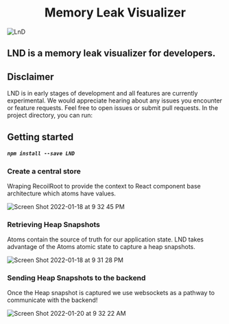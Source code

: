 <h1 align='center'> Memory Leak Visualizer </h1>

![LnD](https://user-images.githubusercontent.com/76221469/148320844-f1d34078-5610-45b5-ab65-77732f2f36a8.png)

## LND is a memory leak visualizer for developers.


## Disclaimer 
LND is in early stages of development and all features are currently experimental. We would appreciate hearing about any issues you encounter or feature requests. Feel free to open issues or submit pull requests.
In the project directory, you can run:
## Getting started
##### `npm install --save LND`

### Create a central store

Wraping RecoilRoot to provide the context to React component base architecture which atoms have values. 

![Screen Shot 2022-01-18 at 9 32 45 PM](https://user-images.githubusercontent.com/69587570/150053383-1824863f-531f-478d-9b93-51ed2c213606.png)

### Retrieving Heap Snapshots

Atoms contain the source of truth for our application state. LND takes advantage of the Atoms atomic state to capture a heap snapshots.  

![Screen Shot 2022-01-18 at 9 31 28 PM](https://user-images.githubusercontent.com/69587570/150058907-57eb9ce7-1ceb-4dfe-9ef3-98f3e18e3aed.png)

### Sending Heap Snapshots to the backend

Once the Heap snapshot is captured we use websockets as a pathway to communicate with the backend!

![Screen Shot 2022-01-20 at 9 32 22 AM](https://user-images.githubusercontent.com/69587570/150359046-f200bd5c-ce4d-4637-8946-013f40e06eb1.png)

